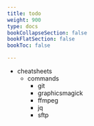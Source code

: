 ```yaml
---
title: todo
weight: 900
type: docs
bookCollapseSection: false
bookFlatSection: false
bookToc: false

---
```


- cheatsheets
  - commands
    - git
    - graphicsmagick
    - ffmpeg
    - jq
    - sftp
